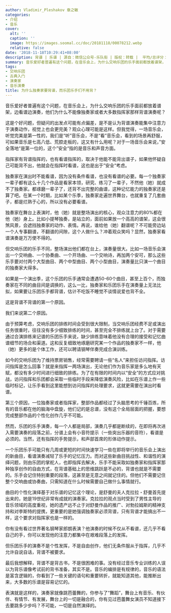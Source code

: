 ```yaml
---
author: Vladimir_Pleshakov 章之敏
categories:
- 介绍
- 音乐
cover:
  alt: ''
  caption: ''
  image: https://images.soomal.cc/doc/20181118/00078212.webp
  relative: false
date: '2018-11-18T10:29:41+08:00'
description: 背谱 | 乐谱 | 源自：微信公众号-乐队街 | 版权：转载 |  平均/总评分：09.80/49
summary: 音乐爱好者普遍有这个问题，在音乐会上，为什么交响乐团的乐手面前都放着谱架，边看谱边演奏，他们为什么不能像独奏家或者大多数指挥家那样背谱演奏呢？这是个好问题，但疑问的出发点可能有点偏差，是不是认为背谱演奏能集中注意力于演奏动作，视觉上也会更完美？
tags:
- 交响乐团
- 古典入门
- 演奏家
- 音乐演奏
title: 为什么独奏家要背谱，而乐团乐手们不用背？
---
```


音乐爱好者普遍有这个问题，在音乐会上，为什么交响乐团的乐手面前都放着谱架，边看谱边演奏，他们为什么不能像独奏家或者大多数指挥家那样背谱演奏呢？

这是个好问题，但疑问的出发点可能有点偏差，是不是认为背谱演奏能集中注意力于演奏动作，视觉上也会更完美？观众心理可能是这样。但我觉得，一场音乐会，听觉完美是第一性的，我们是“听”音乐会，不是“看”音乐会，看到的场景再舒服，可如果音乐是七高八低、荒腔走板的，这又有什么用呢？对于一场音乐会来说，”安全落地“是第一位的，这个”安全“指的是音乐和声音方面。

指挥家有背谱指挥的，也有看谱指挥的，取决于他能不能背出谱子，如果他怀疑自己可能背不出，他就会在指挥时看谱，这也是出于”安全“考虑。

独奏家在演出时不能看谱，因为没有条件看谱，也没有看谱的必要。每一个独奏家一辈子都有这么十几个作品是看家本领，研究、练习了一辈子，不然他（她）就成不了独奏家。都琢磨一辈子了，还背不出完整的曲谱，这种记忆能力的独奏家还是算了吧。在某一个时期，比如某个乐季，独奏家走遍世界舞台，也就重复了几套曲子，都是烂熟于心的，所以没有必要看谱。

独奏家在舞台上表演时，他（她）就是整场演出的核心，观众注意力的80%都在他（她）身上。比如小提琴独奏，是站立的，面前如果放一个高高的谱架，这会很煞风景，会遮挡独奏家的动作、表情。再说，谁给他（她）翻谱呢？不可能旁边站一个人专事翻谱，不翻谱的间隙，这个人做什么？冲着观众笑吗？显然，独奏家看谱演奏是万万使不得的。

但交响乐团的乐手不同，整场演出他们都在台上，演奏量很大。比如一场音乐会演出一个交响曲、一个协奏曲、一个开场曲、一个交响诗，再加两个安可，那么这些乐手要对付两个大型曲目、两个中型曲目、两个小型曲目，演奏量比只演一个曲目的独奏家大得多。

如果是一个演出季，这个乐团的乐手通常会遭遇50-60个曲目，甚至上百个，而独奏家在不同的曲目间是调换的，这么一比，独奏家和乐团乐手在演奏量上无法比拟，如果要让乐团乐手都背谱，估计不吃饭不睡觉不谈情说爱也背不全。

这是背谱不背谱的第一个原因。

我们来说第二个原因。

由于预算考虑，交响乐团的排练时间会受到很大限制，当交响乐团经费不足或演出任务很重时，往往没有多少细致排练的时间，甚至完全不排练就上台了。对于需要通过合演排练来记谱的乐团乐手来说，缺少排练意味着他没有合理的接受和记忆曲谱细节的场合和渠道。这和反复细致地琢磨研究某一个作品的独奏家不一样，他（她）更多的是个体工作，还可以聘请钢琴伴奏完成合演训练。

如今的交响乐团为了维持票房销售，经常需要聘请一些“名人”来担任访问指挥。访问指挥是怎么回事？就是来指挥一两场演出，无论他们作为音乐家是多么地有天赋，都没有多少时间进行细致的排练。为了在有限的时间内以“安全”的方式应对挑战，访问指挥和乐团都会采取一些临时手段来降低演奏风险，比如在乐谱上作一些临时标记，让乐手看到这里能想到访问指挥的处理要求，这就更需要在演出时看谱。

第三个原因，一位独奏家或者指挥家，整部作品都经过了头脑思考的千锤百炼，所有的音乐都在他的脑海中盘旋，他们记的是总谱，没有这个全局层面的把握，要想完成整部作品的个性化创作几乎不可能。

然而，乐团的乐手演奏，每一个人都是局部，演奏几乎都是断续的，在即将再次进入需要演奏的段落之前，分谱上会有小音符提示（一些突出乐器的音符），看谱是必须的。当然，还有指挥的手势提示，和声部首席的形体动作提示。

一个乐团乐手可能只有几周或更短的时间快速学习一些在即将举行的音乐会上演出的新曲目，看谱演奏减轻了乐手的记忆压力。而对这些新曲目挑战性、和谐性的演绎问题，则由乐团的掌舵人，也即指挥去解决，乐手不能采取如独奏家和指挥家那种独享创作的自由方式，在背谱基础上的思维跳跃是不必的，背谱也就是不需要的。乐手会记住特别重要的段落，这甚至是无意之间就记住的。但他们不需要记住整个交响曲或协奏曲，只需知道在什么时候需要自己做什么事情就行。

曲目的个性化演绎基于对乐谱的记忆这个理论，是舒曼的夫人克拉拉・舒曼首先提出来的，她是19世纪非常有成就的演奏家。克拉拉的观点当时受到了男性主导的音乐领域的高度重视，她的遗产远不止于对舒曼作品的推广、对勃拉姆斯的精神支持和对李斯特的提携，更重要的是她强调独奏家必须背谱，只有背谱才能搞出不一样，这个要求对指挥家也是一样的。

你有没有看过世界著名钢琴家郎朗表演？他演奏的时候不仅从不看谱，还几乎不看自己的手，你可以发现他的注意力都集中在艰难段落上的发挥。

但乐团乐手的演奏不是个性发挥，不是自由创作，他们无条件服从于指挥，几乎不允许自说自话，背谱不被要求。

最后我想解释，背谱不是背古书，不是很困难的事。没有经过音乐专业训练的人误以为背乐谱像考试前的背书准备，其实不是。音乐的编排是有规律的，音乐的语法是富含逻辑的，你看到了一些关键的语句和重要转折，就能知道其他，能推断出来，大多数的乐谱是容易记忆的。

表演就是这样的，演奏家就像跳芭蕾舞的，你参与了“舞蹈”，舞台上有音乐、有伙伴、有情节、有发展，舞台上的一切是融合的，你有见过芭蕾舞女演员不知道接下去要跳多少步吗？不可能，一切是自然演绎的。